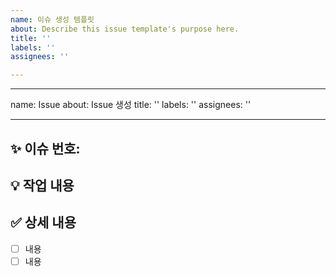 ```yaml
---
name: 이슈 생성 템플릿
about: Describe this issue template's purpose here.
title: ''
labels: ''
assignees: ''

---
```


---
name: Issue
about: Issue 생성
title: ''
labels: ''
assignees: ''

---


## :sparkles: 이슈 번호:


## :bulb: 작업 내용


## :white_check_mark: 상세 내용
- [ ] 내용
- [ ] 내용

